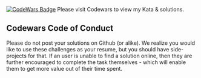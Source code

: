 <a href="https://www.codewars.com/users/boobeh123/"><img src="https://www.codewars.com/users/boobeh123/badges/large" alt="CodeWars Badge" /></a>
Please visit Codewars to view my Kata & solutions. 

## Codewars Code of Conduct
Please do not post your solutions on Github (or alike). We realize you would like to use these challenges as your resume, but you should have side-projects for that. If an user is unable to find a solution online, then they are further encouraged to complete the task themselves - which will enable them to get more value out of their time spent.